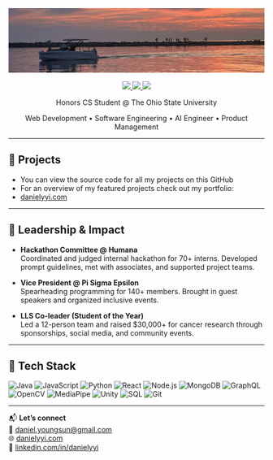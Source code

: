 ![Banner](images/petosky.jpg)

<p align="center">
  <a href="https://danielyyi.com" target="_blank">
    <img src="https://img.shields.io/static/v1?label=|&message=PORTFOLIO&color=23555f&style=plastic&logo=react&logo-color=white"/>
  </a>
  <a href="https://linkedin.com/in/danielyyi" target="_blank">
    <img src="https://img.shields.io/static/v1?label=|&message=LINKEDIN&color=cdf998&style=plastic&logo=linkedin&logo-color=white"/>
  </a>
  <a href="mailto:daniel.youngsun@gmail.com">
    <img src="https://img.shields.io/static/v1?label=|&message=EMAIL&color=23555f&style=plastic&logo=gmail&logo-color=white"/>
  </a>
</p>

<p align="center">
  Honors CS Student @ The Ohio State University
  
</p>
<p align="center">
  Web Development • Software Engineering • AI Engineer •  Product Management
</p>

---

## 🚀 Projects

- You can view the source code for all my projects on this GitHub
- For an overview of my featured projects check out my portfolio:
- [danielyyi.com](https://danielyyi.com)

---

## 🧠 Leadership & Impact

- **Hackathon Committee @ Humana**  
  Coordinated and judged internal hackathon for 70+ interns. Developed prompt guidelines, met with associates, and supported project teams.

- **Vice President @ Pi Sigma Epsilon**  
  Spearheading programming for 140+ members. Brought in guest speakers and organized inclusive events.

- **LLS Co-leader (Student of the Year)**  
  Led a 12-person team and raised $30,000+ for cancer research through sponsorships, social media, and community events.

---

## 🧰 Tech Stack
![Java](https://img.shields.io/badge/-Java-F7DF1E?style=plastic&logo=java&logoColor=white)
![JavaScript](https://img.shields.io/badge/-JavaScript-23555f?style=plastic&logo=javascript)
![Python](https://img.shields.io/badge/-Python-285f65?style=plastic&logo=python)
![React](https://img.shields.io/badge/-React-316c5e?style=plastic&logo=react)
![Node.js](https://img.shields.io/badge/-Node.js-3c7f5d?style=plastic&logo=node.js)
![MongoDB](https://img.shields.io/badge/-MongoDB-4a935c?style=plastic&logo=mongodb)
![GraphQL](https://img.shields.io/badge/-GraphQL-52985b?style=plastic&logo=graphql)
![OpenCV](https://img.shields.io/badge/-OpenCV-98bf53?style=plastic&logo=opencv)
![MediaPipe](https://img.shields.io/badge/-MediaPipe-cdd148?style=plastic)
![Unity](https://img.shields.io/badge/-Unity-555555?style=plastic&logo=unity)
![SQL](https://img.shields.io/badge/-SQL-bbb111?style=plastic&logo=postgresql)
![Git](https://img.shields.io/badge/-Git-cbb148?style=plastic&logo=git)

---

📬 **Let’s connect**  
📩 [daniel.youngsun@gmail.com](mailto:daniel.youngsun@gmail.com)  
🌐 [danielyyi.com](https://danielyyi.com)  
🔗 [linkedin.com/in/danielyyi](https://linkedin.com/in/danielyyi)

